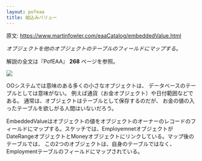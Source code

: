 ```yaml
---
layout: pofeaa
title: 組込みバリュー
---
```


原文: <https://www.martinfowler.com/eaaCatalog/embeddedValue.html>

*オブジェクトを他のオブジェクトのテーブルのフィールドにマップする。*

解説の全文は『PofEAA』 **268** ページを参照。

![](https://www.martinfowler.com/eaaCatalog/aggregateMappingSketch.gif)

OOシステムでは意味のある多くの小さなオブジェクトは、
データベースのテーブルとしては意味がない。
例えば通貨（お金オブジェクト）や日付範囲などである。
通常は、オブジェクトはテーブルとして保存するのだが、
お金の値の入ったテーブルを欲しがる人間はいないだろう。

EmbeddedValueはオブジェクトの値をオブジェクトのオーナーのレコードのフィールドにマップする。スケッチでは、EmployemnetオブジェクトがDateRangeオブジェクトとMoneyオブジェクトにリンクしている。マップ後のテーブルでは、
この2つのオブジェクトは、自身のテーブルではなく、Employmentテーブルのフィールドにマップされている。
